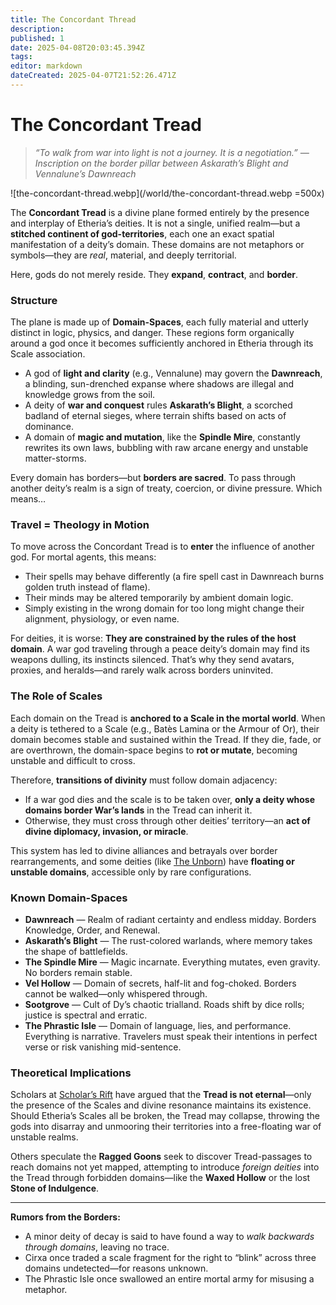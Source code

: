 ```yaml
---
title: The Concordant Thread
description: 
published: 1
date: 2025-04-08T20:03:45.394Z
tags: 
editor: markdown
dateCreated: 2025-04-07T21:52:26.471Z
---
```


# The Concordant Tread

> *“To walk from war into light is not a journey. It is a negotiation.” — Inscription on the border pillar between Askarath’s Blight and Vennalune’s Dawnreach*

![the-concordant-thread.webp](/world/the-concordant-thread.webp =500x)

The **Concordant Tread** is a divine plane formed entirely by the presence and interplay of Etheria’s deities. It is not a single, unified realm—but a **stitched continent of god-territories**, each one an exact spatial manifestation of a deity’s domain. These domains are not metaphors or symbols—they are *real*, material, and deeply territorial.

Here, gods do not merely reside. They **expand**, **contract**, and **border**.

### Structure

The plane is made up of **Domain-Spaces**, each fully material and utterly distinct in logic, physics, and danger. These regions form organically around a god once it becomes sufficiently anchored in Etheria through its Scale association.

- A god of **light and clarity** (e.g., Vennalune) may govern the **Dawnreach**, a blinding, sun-drenched expanse where shadows are illegal and knowledge grows from the soil.
- A deity of **war and conquest** rules **Askarath’s Blight**, a scorched badland of eternal sieges, where terrain shifts based on acts of dominance.
- A domain of **magic and mutation**, like the **Spindle Mire**, constantly rewrites its own laws, bubbling with raw arcane energy and unstable matter-storms.

Every domain has borders—but **borders are sacred**. To pass through another deity’s realm is a sign of treaty, coercion, or divine pressure. Which means…

### Travel = Theology in Motion

To move across the Concordant Tread is to **enter** the influence of another god. For mortal agents, this means:

- Their spells may behave differently (a fire spell cast in Dawnreach burns golden truth instead of flame).
- Their minds may be altered temporarily by ambient domain logic.
- Simply existing in the wrong domain for too long might change their alignment, physiology, or even name.

For deities, it is worse: **They are constrained by the rules of the host domain**. A war god traveling through a peace deity’s domain may find its weapons dulling, its instincts silenced. That’s why they send avatars, proxies, and heralds—and rarely walk across borders uninvited.

### The Role of Scales

Each domain on the Tread is **anchored to a Scale in the mortal world**. When a deity is tethered to a Scale (e.g., Batès Lamina or the Armour of Or), their domain becomes stable and sustained within the Tread. If they die, fade, or are overthrown, the domain-space begins to **rot or mutate**, becoming unstable and difficult to cross.

Therefore, **transitions of divinity** must follow domain adjacency:

- If a war god dies and the scale is to be taken over, **only a deity whose domains border War’s lands** in the Tread can inherit it.
- Otherwise, they must cross through other deities’ territory—an **act of divine diplomacy, invasion, or miracle**.

This system has led to divine alliances and betrayals over border rearrangements, and some deities (like [The Unborn](/being/deity/the-unborn.md)) have **floating or unstable domains**, accessible only by rare configurations.

### Known Domain-Spaces

- **Dawnreach** — Realm of radiant certainty and endless midday. Borders Knowledge, Order, and Renewal.
- **Askarath’s Blight** — The rust-colored warlands, where memory takes the shape of battlefields.
- **The Spindle Mire** — Magic incarnate. Everything mutates, even gravity. No borders remain stable.
- **Vel Hollow** — Domain of secrets, half-lit and fog-choked. Borders cannot be walked—only whispered through.
- **Sootgrove** — Cult of Dy’s chaotic trialland. Roads shift by dice rolls; justice is spectral and erratic.
- **The Phrastic Isle** — Domain of language, lies, and performance. Everything is narrative. Travelers must speak their intentions in perfect verse or risk vanishing mid-sentence.

### Theoretical Implications

Scholars at [Scholar’s Rift](/location/settlement/scholars-rift.md) have argued that the **Tread is not eternal**—only the presence of the Scales and divine resonance maintains its existence. Should Etheria’s Scales all be broken, the Tread may collapse, throwing the gods into disarray and unmooring their territories into a free-floating war of unstable realms.

Others speculate the **Ragged Goons** seek to discover Tread-passages to reach domains not yet mapped, attempting to introduce *foreign deities* into the Tread through forbidden domains—like the **Waxed Hollow** or the lost **Stone of Indulgence**.

---

**Rumors from the Borders:**

- A minor deity of decay is said to have found a way to *walk backwards through domains*, leaving no trace.
- Cirxa once traded a scale fragment for the right to “blink” across three domains undetected—for reasons unknown.
- The Phrastic Isle once swallowed an entire mortal army for misusing a metaphor.

